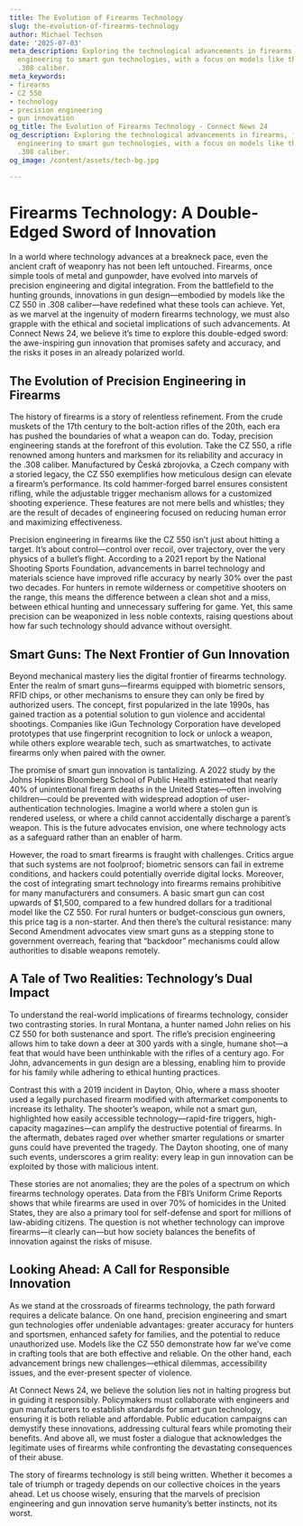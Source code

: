 ```yaml
---
title: The Evolution of Firearms Technology
slug: the-evolution-of-firearms-technology
author: Michael Techson
date: '2025-07-03'
meta_description: Exploring the technological advancements in firearms, from precision
  engineering to smart gun technologies, with a focus on models like the CZ 550 in
  .308 caliber.
meta_keywords:
- firearms
- CZ 550
- technology
- precision engineering
- gun innovation
og_title: The Evolution of Firearms Technology - Connect News 24
og_description: Exploring the technological advancements in firearms, from precision
  engineering to smart gun technologies, with a focus on models like the CZ 550 in
  .308 caliber.
og_image: /content/assets/tech-bg.jpg

---
```

# Firearms Technology: A Double-Edged Sword of Innovation

In a world where technology advances at a breakneck pace, even the ancient craft of weaponry has not been left untouched. Firearms, once simple tools of metal and gunpowder, have evolved into marvels of precision engineering and digital integration. From the battlefield to the hunting grounds, innovations in gun design—embodied by models like the CZ 550 in .308 caliber—have redefined what these tools can achieve. Yet, as we marvel at the ingenuity of modern firearms technology, we must also grapple with the ethical and societal implications of such advancements. At Connect News 24, we believe it’s time to explore this double-edged sword: the awe-inspiring gun innovation that promises safety and accuracy, and the risks it poses in an already polarized world.

## The Evolution of Precision Engineering in Firearms

The history of firearms is a story of relentless refinement. From the crude muskets of the 17th century to the bolt-action rifles of the 20th, each era has pushed the boundaries of what a weapon can do. Today, precision engineering stands at the forefront of this evolution. Take the CZ 550, a rifle renowned among hunters and marksmen for its reliability and accuracy in the .308 caliber. Manufactured by Česká zbrojovka, a Czech company with a storied legacy, the CZ 550 exemplifies how meticulous design can elevate a firearm’s performance. Its cold hammer-forged barrel ensures consistent rifling, while the adjustable trigger mechanism allows for a customized shooting experience. These features are not mere bells and whistles; they are the result of decades of engineering focused on reducing human error and maximizing effectiveness.

Precision engineering in firearms like the CZ 550 isn’t just about hitting a target. It’s about control—control over recoil, over trajectory, over the very physics of a bullet’s flight. According to a 2021 report by the National Shooting Sports Foundation, advancements in barrel technology and materials science have improved rifle accuracy by nearly 30% over the past two decades. For hunters in remote wilderness or competitive shooters on the range, this means the difference between a clean shot and a miss, between ethical hunting and unnecessary suffering for game. Yet, this same precision can be weaponized in less noble contexts, raising questions about how far such technology should advance without oversight.

## Smart Guns: The Next Frontier of Gun Innovation

Beyond mechanical mastery lies the digital frontier of firearms technology. Enter the realm of smart guns—firearms equipped with biometric sensors, RFID chips, or other mechanisms to ensure they can only be fired by authorized users. The concept, first popularized in the late 1990s, has gained traction as a potential solution to gun violence and accidental shootings. Companies like iGun Technology Corporation have developed prototypes that use fingerprint recognition to lock or unlock a weapon, while others explore wearable tech, such as smartwatches, to activate firearms only when paired with the owner.

The promise of smart gun innovation is tantalizing. A 2022 study by the Johns Hopkins Bloomberg School of Public Health estimated that nearly 40% of unintentional firearm deaths in the United States—often involving children—could be prevented with widespread adoption of user-authentication technologies. Imagine a world where a stolen gun is rendered useless, or where a child cannot accidentally discharge a parent’s weapon. This is the future advocates envision, one where technology acts as a safeguard rather than an enabler of harm.

However, the road to smart firearms is fraught with challenges. Critics argue that such systems are not foolproof; biometric sensors can fail in extreme conditions, and hackers could potentially override digital locks. Moreover, the cost of integrating smart technology into firearms remains prohibitive for many manufacturers and consumers. A basic smart gun can cost upwards of $1,500, compared to a few hundred dollars for a traditional model like the CZ 550. For rural hunters or budget-conscious gun owners, this price tag is a non-starter. And then there’s the cultural resistance: many Second Amendment advocates view smart guns as a stepping stone to government overreach, fearing that “backdoor” mechanisms could allow authorities to disable weapons remotely.

## A Tale of Two Realities: Technology’s Dual Impact

To understand the real-world implications of firearms technology, consider two contrasting stories. In rural Montana, a hunter named John relies on his CZ 550 for both sustenance and sport. The rifle’s precision engineering allows him to take down a deer at 300 yards with a single, humane shot—a feat that would have been unthinkable with the rifles of a century ago. For John, advancements in gun design are a blessing, enabling him to provide for his family while adhering to ethical hunting practices.

Contrast this with a 2019 incident in Dayton, Ohio, where a mass shooter used a legally purchased firearm modified with aftermarket components to increase its lethality. The shooter’s weapon, while not a smart gun, highlighted how easily accessible technology—rapid-fire triggers, high-capacity magazines—can amplify the destructive potential of firearms. In the aftermath, debates raged over whether smarter regulations or smarter guns could have prevented the tragedy. The Dayton shooting, one of many such events, underscores a grim reality: every leap in gun innovation can be exploited by those with malicious intent.

These stories are not anomalies; they are the poles of a spectrum on which firearms technology operates. Data from the FBI’s Uniform Crime Reports shows that while firearms are used in over 70% of homicides in the United States, they are also a primary tool for self-defense and sport for millions of law-abiding citizens. The question is not whether technology can improve firearms—it clearly can—but how society balances the benefits of innovation against the risks of misuse.

## Looking Ahead: A Call for Responsible Innovation

As we stand at the crossroads of firearms technology, the path forward requires a delicate balance. On one hand, precision engineering and smart gun technologies offer undeniable advantages: greater accuracy for hunters and sportsmen, enhanced safety for families, and the potential to reduce unauthorized use. Models like the CZ 550 demonstrate how far we’ve come in crafting tools that are both effective and reliable. On the other hand, each advancement brings new challenges—ethical dilemmas, accessibility issues, and the ever-present specter of violence.

At Connect News 24, we believe the solution lies not in halting progress but in guiding it responsibly. Policymakers must collaborate with engineers and gun manufacturers to establish standards for smart gun technology, ensuring it is both reliable and affordable. Public education campaigns can demystify these innovations, addressing cultural fears while promoting their benefits. And above all, we must foster a dialogue that acknowledges the legitimate uses of firearms while confronting the devastating consequences of their abuse.

The story of firearms technology is still being written. Whether it becomes a tale of triumph or tragedy depends on our collective choices in the years ahead. Let us choose wisely, ensuring that the marvels of precision engineering and gun innovation serve humanity’s better instincts, not its worst.
